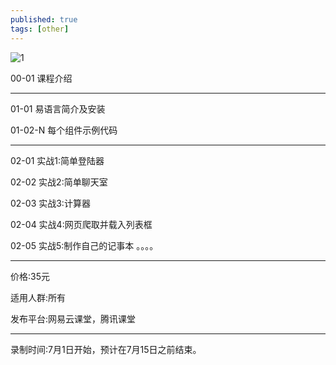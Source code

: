 ```yaml
---
published: true
tags: [other]
---
```

![1](http://ww2.sinaimg.cn/large/005zWjpngy1fs1szck9rwj30jj0bugpu.jpg)

00-01 课程介绍

---

01-01 易语言简介及安装

01-02-N 每个组件示例代码

---

02-01 实战1:简单登陆器

02-02 实战2:简单聊天室

02-03 实战3:计算器

02-04 实战4:网页爬取并载入列表框

02-05 实战5:制作自己的记事本
。。。。

---

价格:35元

适用人群:所有

发布平台:网易云课堂，腾讯课堂

---

录制时间:7月1日开始，预计在7月15日之前结束。
